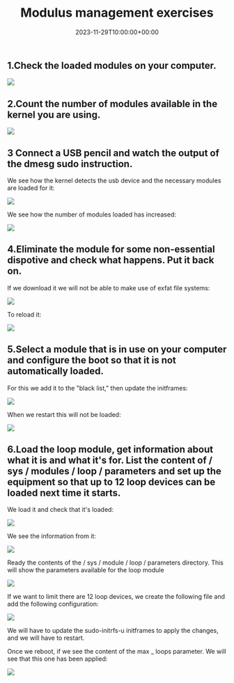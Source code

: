 ﻿---
title: "Modulus management exercises"
date: 2023-11-29T10:00:00+00:00
Description: Modular management exercises
tags: [Sistemas,ISO,ASO,Linux]
hero: images/sistemas/ejercicios_de_manejo_de_modulos/ejercicios_de_manejo_de_modulos.jpg
---



## 1.Check the loaded modules on your computer.

![](../img/Aspose.Words.46ea1f3d-268a-4705-a64e-142fcc81092a.001.png)

## 2.Count the number of modules available in the kernel you are using.

![](../img/Aspose.Words.46ea1f3d-268a-4705-a64e-142fcc81092a.002.png)

## 3 Connect a USB pencil and watch the output of the dmesg sudo instruction.

We see how the kernel detects the usb device and the necessary modules are loaded for it:

![](../img/Aspose.Words.46ea1f3d-268a-4705-a64e-142fcc81092a.003.jpeg)

We see how the number of modules loaded has increased:

![](../img/Aspose.Words.46ea1f3d-268a-4705-a64e-142fcc81092a.004.png)

## 4.Eliminate the module for some non-essential dispotive and check what happens. Put it back on.

If we download it we will not be able to make use of exfat file systems:

![](../img/Aspose.Words.46ea1f3d-268a-4705-a64e-142fcc81092a.005.png)

To reload it:

![](../img/Aspose.Words.46ea1f3d-268a-4705-a64e-142fcc81092a.006.png)

## 5.Select a module that is in use on your computer and configure the boot so that it is not automatically loaded.

For this we add it to the "black list," then update the initframes:

![](../img/Aspose.Words.46ea1f3d-268a-4705-a64e-142fcc81092a.007.png)

When we restart this will not be loaded:

![](../img/Aspose.Words.46ea1f3d-268a-4705-a64e-142fcc81092a.008.png)

## 6.Load the loop module, get information about what it is and what it's for. List the content of / sys / modules / loop / parameters and set up the equipment so that up to 12 loop devices can be loaded next time it starts.

We load it and check that it's loaded:

![](../img/Aspose.Words.46ea1f3d-268a-4705-a64e-142fcc81092a.009.png)

We see the information from it:

![](../img/Aspose.Words.46ea1f3d-268a-4705-a64e-142fcc81092a.010.jpeg)

Ready the contents of the / sys / module / loop / parameters directory. This will show the parameters available for the loop module

![](../img/Aspose.Words.46ea1f3d-268a-4705-a64e-142fcc81092a.011.png)

If we want to limit there are 12 loop devices, we create the following file and add the following configuration:

![](../img/Aspose.Words.46ea1f3d-268a-4705-a64e-142fcc81092a.012.png)

We will have to update the sudo-initrfs-u initframes to apply the changes, and we will have to restart.

Once we reboot, if we see the content of the max _ loops parameter. We will see that this one has been applied:

![](../img/Aspose.Words.46ea1f3d-268a-4705-a64e-142fcc81092a.013.png)

